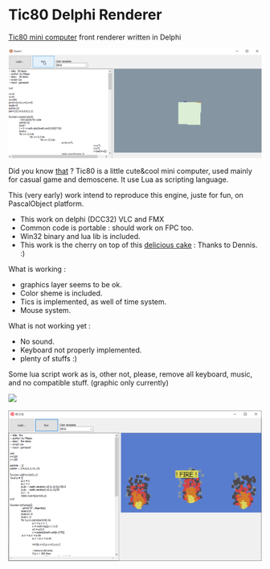 # Tic80 Delphi Renderer
 [Tic80 mini computer](https://tic80.com/) front renderer written in Delphi

![](./assets/TI80DelphiVCL.gif)

Did you know [that](https://tic80.com/) ? Tic80 is a little cute&cool mini computer, used mainly for casual game and demoscene. It use Lua as scripting language.

This (very early) work intend to reproduce this engine, juste for fun, on PascalObject platform.

- This work on delphi (DCC32) VLC and FMX
- Common code is portable : should work on FPC too.
- Win32 binary and lua lib is included.
- This work is the cherry on top of this [delicious cake](https://github.com/Dennis1000/verysimplelua) : Thanks to Dennis. :)

What is working : 

- graphics layer seems to be ok.
- Color sheme is included.
- Tics is implemented, as well of time system.
- Mouse system.

What is not working yet : 

- No sound.
- Keyboard not properly implemented.
- plenty of stuffs :)

Some lua script work as is, other not, please, remove all keyboard, music, and no compatible stuff. (graphic only currently)

![](./assets/TI80DelphiFMX.gif)

![](./assets/Ti80VCLFire.png)
